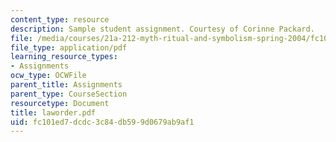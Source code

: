 ```yaml
---
content_type: resource
description: Sample student assignment. Courtesy of Corinne Packard.
file: /media/courses/21a-212-myth-ritual-and-symbolism-spring-2004/fc101ed7dcdc3c84db599d0679ab9af1_laworder.pdf
file_type: application/pdf
learning_resource_types:
- Assignments
ocw_type: OCWFile
parent_title: Assignments
parent_type: CourseSection
resourcetype: Document
title: laworder.pdf
uid: fc101ed7-dcdc-3c84-db59-9d0679ab9af1
---
```

